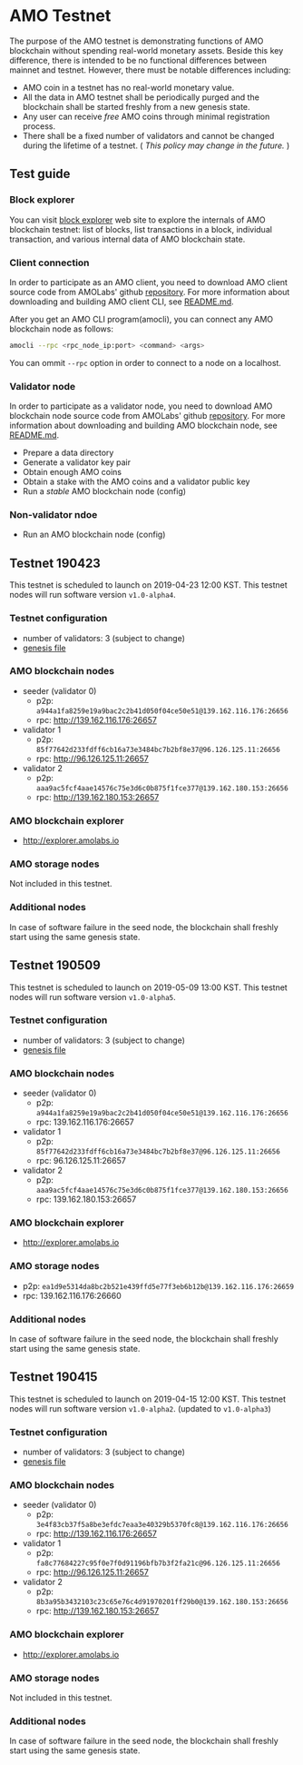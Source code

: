# AMO Testnet
The purpose of the AMO testnet is demonstrating functions of AMO blockchain
without spending real-world monetary assets. Beside this key difference, there
is intended to be no functional differences between mainnet and testnet.
However, there must be notable differences including:
- AMO coin in a testnet has no real-world monetary value.
- All the data in AMO testnet shall be periodically purged and the blockchain
  shall be started freshly from a new genesis state.
- Any user can receive *free* AMO coins through minimal registration process.
- There shall be a fixed number of validators and cannot be changed during the
  lifetime of a testnet. ( *This policy may change in the future.* )

## Test guide
### Block explorer
You can visit [block explorer](http://explorer.amolabs.io) web site to explore the internals of AMO
blockchain testnet: list of blocks, list transactions in a block, individual
transaction, and various internal data of AMO blockchain state.

### Client connection
In order to participate as an AMO client, you need to download AMO client
source code from AMOLabs' github
[repository](https://github.com/amolabs/amoabci). For more information about
downloading and building AMO client CLI, see
[README.md](https://github.com/amolabs/amoabci/blob/master/README.md).

After you get an AMO CLI program(amocli), you can connect any AMO blockchain
node as follows:
```bash
amocli --rpc <rpc_node_ip:port> <command> <args>
```
You can ommit `--rpc` option in order to connect to a node on a localhost.

### Validator node
In order to participate as a validator node, you need to download AMO
blockchain node source code from AMOLabs' github
[repository](https://github.com/amolabs/amoabci). For more information about
downloading and building AMO blockchain node, see
[README.md](https://github.com/amolabs/amoabci/blob/master/README.md).

- Prepare a data directory
- Generate a validator key pair
- Obtain enough AMO coins
- Obtain a stake with the AMO coins and a validator public key
- Run a _stable_ AMO blockchain node (config)

### Non-validator ndoe
- Run an AMO blockchain node (config)

## Testnet 190423
This testnet is scheduled to launch on 2019-04-23 12:00 KST. This testnet nodes
will run software version `v1.0-alpha4`.

### Testnet configuration
- number of validators: 3 (subject to change)
- [genesis file](https://github.com/amolabs/testnet/blob/master/testnet_190423/genesis.json)

### AMO blockchain nodes
- seeder (validator 0)
	- p2p: ` a944a1fa8259e19a9bac2c2b41d050f04ce50e51@139.162.116.176:26656 `
	- rpc: http://139.162.116.176:26657
- validator 1
	- p2p: ` 85f77642d233fdff6cb16a73e3484bc7b2bf8e37@96.126.125.11:26656 `
	- rpc: http://96.126.125.11:26657
- validator 2
	- p2p: ` aaa9ac5fcf4aae14576c75e3d6c0b875f1fce377@139.162.180.153:26656 `
	- rpc: http://139.162.180.153:26657

### AMO blockchain explorer
- http://explorer.amolabs.io

### AMO storage nodes
Not included in this testnet.

### Additional nodes
In case of software failure in the seed node, the blockchain shall freshly
start using the same genesis state.

## Testnet 190509
This testnet is scheduled to launch on 2019-05-09 13:00 KST. This testnet nodes
will run software version `v1.0-alpha5`.

### Testnet configuration
- number of validators: 3 (subject to change)
- [genesis file](https://github.com/amolabs/testnet/blob/master/testnet_190509/genesis.json)

### AMO blockchain nodes
- seeder (validator 0)
	- p2p: ` a944a1fa8259e19a9bac2c2b41d050f04ce50e51@139.162.116.176:26656 `
	- rpc: 139.162.116.176:26657
- validator 1
	- p2p: ` 85f77642d233fdff6cb16a73e3484bc7b2bf8e37@96.126.125.11:26656 `
	- rpc: 96.126.125.11:26657
- validator 2
	- p2p: ` aaa9ac5fcf4aae14576c75e3d6c0b875f1fce377@139.162.180.153:26656 `
	- rpc: 139.162.180.153:26657

### AMO blockchain explorer
- http://explorer.amolabs.io

### AMO storage nodes
- p2p: ` ea1d9e5314da8bc2b521e439ffd5e77f3eb6b12b@139.162.116.176:26659 `
- rpc: 139.162.116.176:26660

### Additional nodes
In case of software failure in the seed node, the blockchain shall freshly
start using the same genesis state.

## Testnet 190415
This testnet is scheduled to launch on 2019-04-15 12:00 KST. This testnet nodes
will run software version `v1.0-alpha2`. (updated to `v1.0-alpha3`)

### Testnet configuration
- number of validators: 3 (subject to change)
- [genesis file](https://github.com/amolabs/testnet/blob/master/testnet_190415/genesis.json)

### AMO blockchain nodes
- seeder (validator 0)
	- p2p: ` 3e4f83cb37f5a8be3efdc7eaa3e40329b5370fc8@139.162.116.176:26656 `
	- rpc: http://139.162.116.176:26657
- validator 1
	- p2p: ` fa8c77684227c95f0e7f0d91196bfb7b3f2fa21c@96.126.125.11:26656 `
	- rpc: http://96.126.125.11:26657
- validator 2
	- p2p: ` 8b3a95b3432103c23c65e76c4d91970201ff29b0@139.162.180.153:26656 `
	- rpc: http://139.162.180.153:26657

### AMO blockchain explorer
- http://explorer.amolabs.io

### AMO storage nodes
Not included in this testnet.

### Additional nodes
In case of software failure in the seed node, the blockchain shall freshly
start using the same genesis state.
